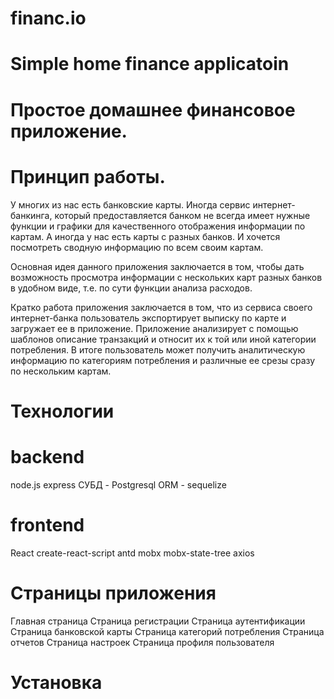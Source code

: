 # financ.io
# Simple home finance applicatoin

# Простое домашнее финансовое приложение.

# Принцип работы.

У многих из нас есть банковские карты. Иногда сервис интернет-банкинга, который предоставляется банком не всегда имеет нужные функции и графики для качественного отображения информации по картам. А иногда у нас есть карты с разных банков. И хочется посмотреть сводную информацию по всем своим картам.

Основная идея данного приложения заключается в том, чтобы дать возможность просмотра информации с нескольких карт разных банков в удобном виде, т.е. по сути функции анализа расходов.

Кратко работа приложения заключается в том, что из сервиса своего интернет-банка пользователь экспортирует выписку по карте и загружает ее в приложение. Приложение анализирует с помощью шаблонов описание транзакций и относит их к той или иной категории потребления. В итоге пользователь может получить аналитическую информацию по категориям потребления и различные ее срезы сразу по нескольким картам.

# Технологии

# backend
node.js
express
СУБД - Postgresql
ORM - sequelize

# frontend
React
create-react-script
antd
mobx
mobx-state-tree
axios

# Страницы приложения

Главная страница
Страница регистрации
Страница аутентификации
Страница банковской карты
Страница категорий потребления
Страница отчетов
Страница настроек
Страница профиля пользователя

# Установка









